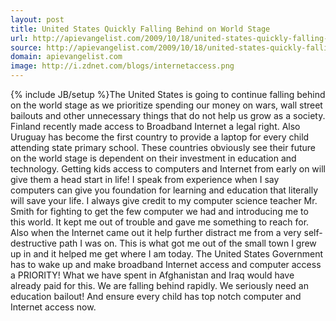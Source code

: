 ```yaml
---
layout: post
title: United States Quickly Falling Behind on World Stage
url: http://apievangelist.com/2009/10/18/united-states-quickly-falling-behind-on-world-stage/
source: http://apievangelist.com/2009/10/18/united-states-quickly-falling-behind-on-world-stage/
domain: apievangelist.com
image: http://i.zdnet.com/blogs/internetaccess.png
---
```

{% include JB/setup %}The United States is going to continue falling behind on the world stage as we prioritize spending our money on wars, wall street bailouts and other unnecessary things that do not help us grow as a society.
Finland recently made access to Broadband Internet a legal right. Also Uruguay has become the first country to provide a laptop for every child attending state primary school. These countries obviously see their future on the world stage is dependent on their investment in education and technology.
Getting kids access to computers and Internet from early on will give them a head start in life!
I speak from experience when I say computers can give you foundation for learning and education that literally will save your life. I always give credit to my computer science teacher Mr. Smith for fighting to get the few computer we had and introducing me to this world. It kept me out of trouble and gave me something to reach for. Also when the Internet came out it help further distract me from a very self-destructive path I was on.
This is what got me out of the small town I grew up in and it helped me get where I am today.
The United States Government has to wake up and make broadband Internet access and computer access a PRIORITY! What we have spent in Afghanistan and Iraq would have already paid for this. We are falling behind rapidly.
We seriously need an education bailout! And ensure every child has top notch computer and Internet access now.